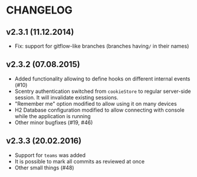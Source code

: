# CHANGELOG

## v2.3.1 (11.12.2014)
- Fix: support for gitflow-like branches (branches having`/` in their names)

## v2.3.2 (07.08.2015)
- Added functionality allowing to define hooks on different internal events (#10)
- Scentry authentication switched from `cookieStore` to regular server-side session. It will invalidate existing sessions.
- "Remember me" option modified to allow using it on many devices
- H2 Database configuration modified to allow connecting with console while the application is running
- Other minor bugfixes (#19, #46)

## v2.3.3 (20.02.2016)
 - Support for `teams` was added
 - It is possible to mark all commits as reviewed at once
 - Other small things (#48)
